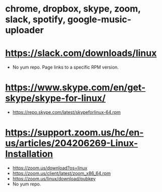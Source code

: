 # chrome, dropbox, skype, zoom, slack, spotify, google-music-uploader 

# https://slack.com/downloads/linux
  * No yum repo. Page links to a specific RPM version.
# https://www.skype.com/en/get-skype/skype-for-linux/
  * https://repo.skype.com/latest/skypeforlinux-64.rpm
# https://support.zoom.us/hc/en-us/articles/204206269-Linux-Installation
  * https://zoom.us/download?os=linux
  * https://zoom.us/client/latest/zoom_x86_64.rpm
  * https://zoom.us/linux/download/pubkey
  * No yum repo.
